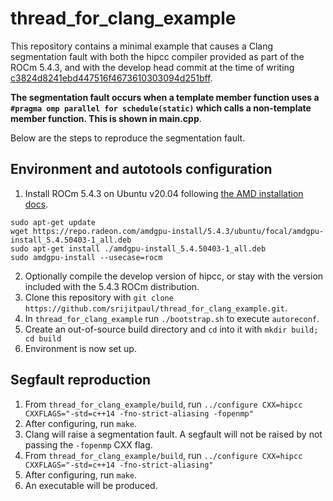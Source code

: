 # thread_for_clang_example

This repository contains a minimal example that causes a Clang segmentation fault with both the hipcc compiler provided as part of the ROCm 5.4.3, and with  the develop head commit at the time of writing [c3824d8241ebd447516f4673610303094d251bff](https://github.com/ROCm-Developer-Tools/HIPCC/tree/c3824d8241ebd447516f4673610303094d251bff).

**The segmentation fault occurs when a template member function uses a `#pragma omp parallel for schedule(static)` which calls a non-template member function. This is shown in main.cpp**.

Below are the steps to reproduce the segmentation fault.

## Environment and autotools configuration
1) Install ROCm 5.4.3 on Ubuntu v20.04 following [the AMD installation docs](https://docs.amd.com/bundle/ROCm-Installation-Guide-v5.4.3/page/How_to_Install_ROCm.html).
```
sudo apt-get update
wget https://repo.radeon.com/amdgpu-install/5.4.3/ubuntu/focal/amdgpu-install_5.4.50403-1_all.deb  
sudo apt-get install ./amdgpu-install_5.4.50403-1_all.deb
sudo amdgpu-install --usecase=rocm
```
2) Optionally compile the develop version of hipcc, or stay with the version included with the 5.4.3 ROCm distribution.
3) Clone this repository with `git clone https://github.com/srijitpaul/thread_for_clang_example.git`.
4) In `thread_for_clang_example` run `./bootstrap.sh` to execute `autoreconf`.
5) Create an out-of-source build directory and `cd` into it with `mkdir build; cd build`
6) Environment is now set up.

## Segfault reproduction
1) From `thread_for_clang_example/build`, run `../configure CXX=hipcc CXXFLAGS="-std=c++14 -fno-strict-aliasing -fopenmp"`
2) After configuring, run `make`.
3) Clang will raise a segmentation fault.
A segfault will not be raised by not passing the `-fopenmp` CXX flag.
1) From `thread_for_clang_example/build`, run `../configure CXX=hipcc CXXFLAGS="-std=c++14 -fno-strict-aliasing"`
2) After configuring, run `make`.
3) An executable will be produced.
